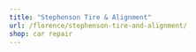 ```yaml
---
title: "Stephenson Tire & Alignment"
url: /florence/stephenson-tire-and-alignment/
shop: car repair
---
```

